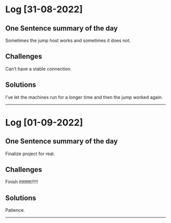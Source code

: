 # Log [31-08-2022]

## One Sentence summary of the day
Sometimes the jump host works and sometimes it does not. 

## Challenges
Can't have a stable connection.

## Solutions
I've let the machines run for a longer time and then the jump worked again. 
____

# Log [01-09-2022]

## One Sentence summary of the day
Finalize project for real. 

## Challenges
Finish itttttttt!!!!!

## Solutions
Patience. 

____


